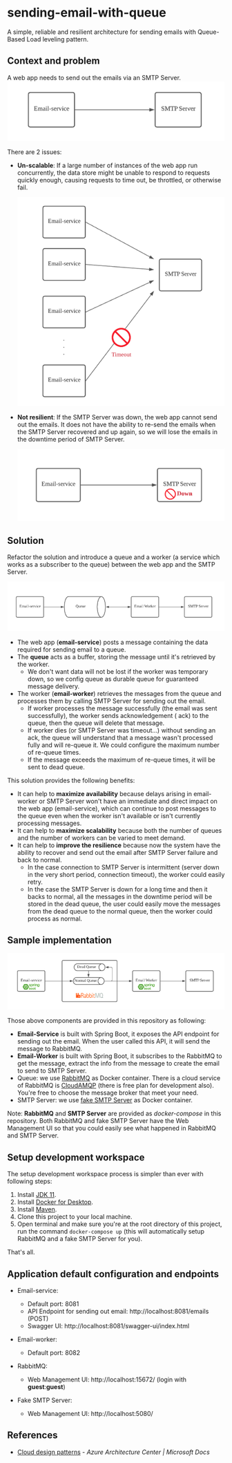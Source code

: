 # sending-email-with-queue

A simple, reliable and resilient architecture for sending emails with Queue-Based Load leveling pattern.

## Context and problem

A web app needs to send out the emails via an SMTP Server.
![Current Architecture](images/current_implementation.png)

There are 2 issues:

- **Un-scalable**: If a large number of instances of the web app run concurrently, the data store might be unable to
  respond to requests quickly enough, causing requests to time out, be throttled, or otherwise fail.
  
  ![Unscalable issue](images/unscalable_issue.png)
  
- **Not resilient**: If the SMTP Server was down, the web app cannot send out the emails. It does not have the ability
  to re-send the emails when the SMTP Server recovered and up again, so we will lose the emails in the downtime period
  of SMTP Server.
  
  ![SMTP Server Down issue](images/smtp_server_down.png)
  

## Solution

Refactor the solution and introduce a queue and a worker (a service which works as a subscriber to the queue) between
the web app and the SMTP Server.

![Email Sending Architecture](images/email_sending_architecture.png)

- The web app (**email-service**) posts a message containing the data required for sending email to a queue.
- The **queue** acts as a buffer, storing the message until it's retrieved by the worker.
  - We don't want data will not be lost if the worker was temporary down, so we config queue as durable queue for
    guaranteed message delivery.
- The worker (**email-worker**) retrieves the messages from the queue and processes them by calling SMTP Server for
  sending out the email.
  - If worker processes the message successfully (the email was sent successfully), the worker sends acknowledgement (
    ack) to the queue, then the queue will delete that message.
  - If worker dies (or SMTP Server was timeout...) without sending an ack, the queue will understand that a message
    wasn't processed fully and will re-queue it. We could configure the maximum number of re-queue times.
  - If the message exceeds the maximum of re-queue times, it will be sent to dead queue.

This solution provides the following benefits:

- It can help to **maximize availability** because delays arising in email-worker or SMTP Server won't have an immediate
  and direct impact on the web app (email-service), which can continue to post messages to the queue even when the
  worker isn't available or isn't currently processing messages.
- It can help to **maximize scalability** because both the number of queues and the number of workers can be varied to
  meet demand.
- It can help to **improve the resilience** because now the system have the ability to recover and send out the email
  after SMTP Server failure and back to normal.
  - In the case connection to SMTP Server is intermittent (server down in the very short period, connection timeout),
    the worker could easily retry.
  - In the case the SMTP Server is down for a long time and then it backs to normal, all the messages in the downtime period will be stored in the dead queue, the user could easily move the messages from the dead queue to the normal queue, then the worker could process as normal.

## Sample implementation

![Sample implementation](images/implementation.png)

Those above components are provided in this repository as following:

- **Email-Service** is built with Spring Boot, it exposes the API endpoint for sending out the email. When the user
  called this API, it will send the message to RabbitMQ.
- **Email-Worker** is built with Spring Boot, it subscribes to the RabbitMQ to get the message, extract the info from
  the message to create the email to send to SMTP Server.
- Queue: we use [RabbitMQ](https://www.rabbitmq.com/) as Docker container. There is a cloud service of RabbitMQ
  is [CloudAMQP](https://www.cloudamqp.com/) (there is free plan for development also). You're free to choose the
  message broker that meet your need.
- SMTP Server: we use [fake SMTP Server](https://github.com/gessnerfl/fake-smtp-server) as Docker container.

Note: **RabbitMQ** and **SMTP Server** are provided as _docker-compose_ in this repository. Both RabbitMQ and fake SMTP
Server have the Web Management UI so that you could easily see what happened in RabbitMQ and SMTP Server.

## Setup development workspace

The setup development workspace process is simpler than ever with following steps:

1. Install [JDK 11](https://www.oracle.com/java/technologies/javase-jdk11-downloads.html).
1. Install [Docker for Desktop](https://www.docker.com/products/docker-desktop).
1. Install [Maven](https://maven.apache.org/download.cgi?Preferred=ftp://mirror.reverse.net/pub/apache/).
1. Clone this project to your local machine.
1. Open terminal and make sure you're at the root directory of this project, run the command ```docker-compose up``` (this will automatically setup RabbitMQ and a fake SMTP Server for you).

That's all.

## Application default configuration and endpoints

- Email-service:
  - Default port: 8081
  - API Endpoint for sending out email: http://localhost:8081/emails (POST)
  - Swagger UI: http://localhost:8081/swagger-ui/index.html

- Email-worker:
  - Default port: 8082

- RabbitMQ:
  - Web Management UI: http://localhost:15672/ (login with **guest**:**guest**)

- Fake SMTP Server:
  - Web Management UI: http://localhost:5080/

## References
- [Cloud design patterns](https://docs.microsoft.com/en-us/azure/architecture/patterns/) - *Azure Architecture Center |
  Microsoft Docs*

  
